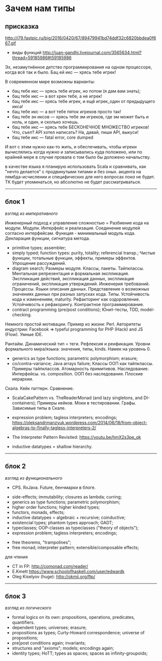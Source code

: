 Зачем нам типы
==============

присказка
---------

http://i79.fastpic.ru/big/2016/0420/67/89479941bd74ddf32c6820bbdea0f667.gif

- виды функций http://juan-gandhi.livejournal.com/3565634.html?thread=59185986#t59185986

Эх, незамутнённое детство программирования на одном процессоре, когда всё так и было. Бац ей икс — хрясь тебе игрек!

В современном мире возможны варианты:

- бац тебе икс — хрясь тебе игрек, но потом (я дам вам знать);
- бац тебе икс — а вот хрен тебе, а не игрек!
- бац тебе икс — хрясь тебе игрек, и ещё игрек_один от предыдущего икса!
- бац тебе икс — а вот тебе пяток игреков просто так!
- бац тебе эн иксов — хрясь тебе эм игреков, где эм может быть и ноль, и один, и сколько хочешь.
- бац тебе икс — хрясь тебе БЕСКОНЕЧНОЕ МНОЖЕСТВО игреков! Что, съел? API хотел написать? На, давай, пиши API, выкуси!
- бац тебе икс — fatal error, core dumped

И вот с этим нужно как-то жить, и обеспечивать, чтобы игреки вычислялись когда нужно и записывались куда положено, или по крайней мере в случае провала о том было бы доложено начальству.

в качестве языка я планирую использовать Scala и сравнивать, как "нечто делается" с продвинутыми типами и без оных. акцента на лямбда-исчислении и специфических для него вопросах *пока* не будет. ТК будет упоминаться, но абсолютно не будет рассматриваться.

-------------------------------------------------------

блок 1
------

*взгляд из императивного*

Инженерный подход к управление сложностью = Разбиение кода на модули.
Модули. Интерфейс и реализация. Соединение модулей согласно интерфейсам.
Функция - минимальный модуль кода. Декларация функции, сигнатура метода.
- primitive types; assembler;
- simply typed; function types: purity, totality; referencial transp.;
Чистые функции, тотальные функции, эффекты, примеры эффектов. Упрощение рассуждений.
- diagram search;
Размеры модуля. Классы, пакеты. Тайпклассы.
Ментальная репрезентация и формальная экспликация.
Экспликация действий, экспликация данных, экспликация ограничений, экспликация утверждений.
Инженерия требований. Процессы.
Языки описания данных.
Представление о возможных значениях данных при разных запусках кода. Типы.
Устойчивость кода к изменениям, maturity. Рефакторинг как оздоровление. Устойчивость к рефакорингу.
Контрактное программирование.
- contract programming (pre/post conditions);
Юнит-тесты, TDD, model-checking.

Немного простой мотивации.
Пример из жизни: Perl.
Авторитеты индустрии: Facebook => typeful programming for PHP (Hack) and JS (Flow).
Умные IDE.

Рантайм. Динамический тип = теги. Рефлексия и реификация.
Уровни формального мира/языка: значения, типы, kinds. Намек на уровень 0.

- generics as type functions; parametric polymorphism; erasure;
- co/contra-variance; Java arrays failure;
Классы ООП как тайпклассы. Примеры тайпклассов. Атомарность примитивов.
Наследование. Интерфейсы. vs. composition. ООП без наследования. Плоские иерархии.

Скала. Кейк паттерн. Сравнение.
+ ScalaCakePattern vs. TheReaderMonad (and lazy singletons, and DI-containers);
Примеры кейков. Моки в тестировании. Графы. Зависимые типы в Скале.

- expression problem; tagless interpreters; encodings;
https://oleksandrmanzyuk.wordpress.com/2014/06/18/from-object-algebras-to-finally-tagless-interpreters-2/

- The Interpreter Pattern Revisited: https://youtu.be/hmX2s3pe_qk
- inductive datatypes = shallow hierarchy.

-----------------------------------------------------------

блок 2
------

*взгляд из функционального*

+ CPS. RxJava. Future, бенчмарки в блоге.

- side-effects; immutability; closures as lambda; curring;
- generics as type functions; parametric polymorphism;
- higher order functions; higher kinded types;
- functors, monads, effects;
- inductive datatypes = algebraic + recursive; coinductive;
- existencial types; phantom types approach; GADT;
- typeclasses; OOP-classes as typeclasses ("theory of objects");
- expression problem; tagless interpreters; encodings;

+ free theorems, "trampolines";
+ free monad; interpreter pattern; extensible/composable effects;

для чтения
- CT in FP: http://comonad.com/reader/
- E.Kmett https://www.schoolofhaskell.com/user/edwardk
- Oleg Kiselyov (huge): http://okmij.org/ftp/

-----------------------------------------------------------

блок 3
------

*взгляд из логического*

- formal logics on its own: propositions, operations, predicates, quantifiers.
- dependent types; universes; erasure;
- propositions as types; Curty-Howard correspondence; universe of propositions;
- pre|post conditions again; invariants;
- structures and "axioms"; models; encodings again;
- identity types; HoTT; types as spaces; spaces as infinity-groupoids;

